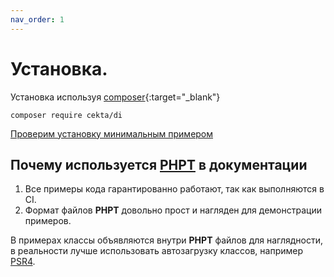 ```yaml
---
nav_order: 1
---
```


# Установка.

Установка используя [composer](https://getcomposer.org/){:target="_blank"}

```
composer require cekta/di
```

[Проверим установку минимальным примером](https://github.com/cekta/di/tests/Usage/CheckInstall.phpt)

## Почему используется [PHPT](http://www.phpinternalsbook.com/tests/phpt_file_structure.html) в документации

1. Все примеры кода гарантированно работают, так как выполняются в CI.
2. Формат файлов **PHPT** довольно прост и нагляден для демонстрации примеров.

В примерах классы объявляются внутри **PHPT** файлов для наглядности, в реальности лучше использовать автозагрузку 
классов, например [PSR4](https://www.php-fig.org/psr/psr-4/).

